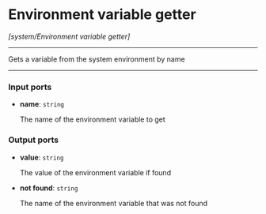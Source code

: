 # Environment variable getter

_[system/Environment variable getter]_

---

Gets a variable from the system environment by name  

---

### Input ports

* __name__: ` string `

    The name of the environment variable to get

### Output ports

* __value__: ` string `

    The value of the environment variable if found


* __not found__: ` string `

    The name of the environment variable that was not found

